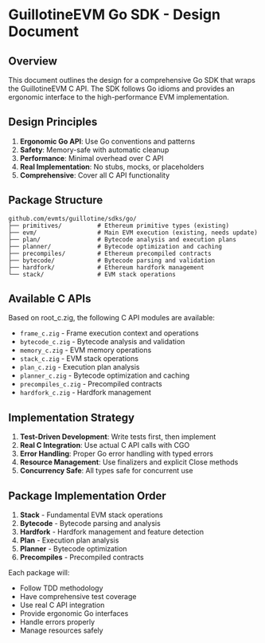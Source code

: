 # GuillotineEVM Go SDK - Design Document

## Overview

This document outlines the design for a comprehensive Go SDK that wraps the GuillotineEVM C API. The SDK follows Go idioms and provides an ergonomic interface to the high-performance EVM implementation.

## Design Principles

1. **Ergonomic Go API**: Use Go conventions and patterns
2. **Safety**: Memory-safe with automatic cleanup
3. **Performance**: Minimal overhead over C API
4. **Real Implementation**: No stubs, mocks, or placeholders
5. **Comprehensive**: Cover all C API functionality

## Package Structure

```
github.com/evmts/guillotine/sdks/go/
├── primitives/          # Ethereum primitive types (existing)
├── evm/                 # Main EVM execution (existing, needs update)
├── plan/                # Bytecode analysis and execution plans
├── planner/             # Bytecode optimization and caching  
├── precompiles/         # Ethereum precompiled contracts
├── bytecode/            # Bytecode parsing and validation
├── hardfork/            # Ethereum hardfork management
└── stack/               # EVM stack operations
```

## Available C APIs

Based on root_c.zig, the following C API modules are available:
- `frame_c.zig` - Frame execution context and operations
- `bytecode_c.zig` - Bytecode analysis and validation
- `memory_c.zig` - EVM memory operations
- `stack_c.zig` - EVM stack operations
- `plan_c.zig` - Execution plan analysis
- `planner_c.zig` - Bytecode optimization and caching
- `precompiles_c.zig` - Precompiled contracts
- `hardfork_c.zig` - Hardfork management

## Implementation Strategy

1. **Test-Driven Development**: Write tests first, then implement
2. **Real C Integration**: Use actual C API calls with CGO
3. **Error Handling**: Proper Go error handling with typed errors
4. **Resource Management**: Use finalizers and explicit Close methods
5. **Concurrency Safe**: All types safe for concurrent use

## Package Implementation Order

1. **Stack** - Fundamental EVM stack operations
2. **Bytecode** - Bytecode parsing and analysis
3. **Hardfork** - Hardfork management and feature detection
4. **Plan** - Execution plan analysis
5. **Planner** - Bytecode optimization
6. **Precompiles** - Precompiled contracts

Each package will:
- Follow TDD methodology
- Have comprehensive test coverage
- Use real C API integration
- Provide ergonomic Go interfaces
- Handle errors properly
- Manage resources safely